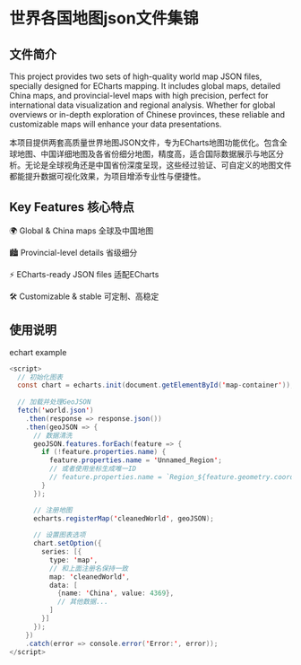 # 世界各国地图json文件集锦

## 文件简介

This project provides two sets of high-quality world map JSON files, specially designed for ECharts mapping. It includes global maps, detailed China maps, and provincial-level maps with high precision, perfect for international data visualization and regional analysis. Whether for global overviews or in-depth exploration of Chinese provinces, these reliable and customizable maps will enhance your data presentations.

本项目提供两套高质量世界地图JSON文件，专为ECharts地图功能优化。包含全球地图、中国详细地图及各省份细分地图，精度高，适合国际数据展示与地区分析。无论是全球视角还是中国省份深度呈现，这些经过验证、可自定义的地图文件都能提升数据可视化效果，为项目增添专业性与便捷性。

## ​Key Features 核心特点​

🌍 Global & China maps 全球及中国地图

🏙 Provincial-level details 省级细分

⚡ ECharts-ready JSON files 适配ECharts

🛠 Customizable & stable 可定制、高稳定

## 使用说明
echart example
```java script
<script>
  // 初始化图表
  const chart = echarts.init(document.getElementById('map-container'));
  
  // 加载并处理GeoJSON
  fetch('world.json')
    .then(response => response.json())
    .then(geoJSON => {
      // 数据清洗
      geoJSON.features.forEach(feature => {
        if (!feature.properties.name) {
          feature.properties.name = 'Unnamed_Region';
          // 或者使用坐标生成唯一ID
          // feature.properties.name = `Region_${feature.geometry.coordinates[0][0][0]}`;
        }
      });

      // 注册地图
      echarts.registerMap('cleanedWorld', geoJSON);
      
      // 设置图表选项
      chart.setOption({
        series: [{
          type: 'map',
          // 和上面注册名保持一致
          map: 'cleanedWorld',
          data: [
            {name: 'China', value: 4369},
            // 其他数据...
          ]
        }]
      });
    })
    .catch(error => console.error('Error:', error));
</script>
```
